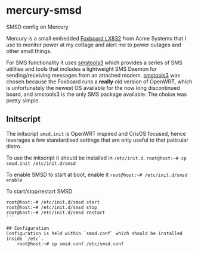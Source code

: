# mercury-smsd
SMSD config on Mercury

Mercury is a small embedded [Foxboard LX832](http://www.acmesystems.it/FOXLX) from Acme Systems that I use to monitor power at my cottage and alert me to power outages and other small things.

For SMS functionality it uses [smstools3](http://smstools3.kekekasvi.com/) which provides a series of SMS utilities and tools that includes a lightweight SMS Daemon for sending/receiving messages from an attached modem. [smstools3](http://smstools3.kekekasvi.com/) was chosen because the Foxboard runs a **really** old version of OpenWRT, which is unfortunately the newest OS available for the now long discontinued board, and smstools3 is the only SMS package available. The choice was pretty simple.

## Initscript
The initscript `smsd.init` is OpenWRT inspired and CrisOS focused, hence leverages a few standardised settings that are only useful to that paticular distro.

To use the initscript it should be installed in `/etc/init.d`.
```root@host:~# cp smsd.init /etc/init.d/smsd```
    
To enable SMSD to start at boot, enable it
```root@host:~# /etc/init.d/smsd enable```

To start/stop/restart SMSD 
````
root@host:~# /etc/init.d/smsd start
root@host:~# /etc/init.d/smsd stop
root@host:~# /etc/init.d/smsd restart
```

## Configuration
Configuration is held within `smsd.conf` which should be installed inside `/etc`.
    root@host:~# cp smsd.conf /etc/smsd.conf

